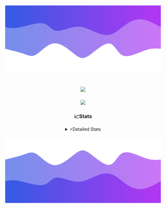 ![Header](./header.png)
<div align="center">

<h1 align="center">
  <a href="https://git.io/typing-svg">
    <img src="https://readme-typing-svg.herokuapp.com/?lines=Hello,+There!+%F0%9F%91%8B;This+is+chicho.;Owner+on+Ocean;&center=true&size=25">
  </a>
</h1>
  
<p align="center">
  <img src="https://lanyard.cnrad.dev/api/852683595378196480" />
</p>

### 📈Stats
<details>
    <summary> ⚡Detailed Stats</summary>
    <br/>

<!--START_SECTION:waka-->
![Code Time](http://img.shields.io/badge/Code%20Time-744%20hrs%205%20mins-blue)

![Profile Views](http://img.shields.io/badge/Profile%20Views-42-blue)

**🐱 My GitHub Data** 

> 📦 75.4 kB Used in GitHub's Storage 
 > 
> 🏆 25 Contributions in the Year 2024
 > 
> 🚫 Not Opted to Hire
 > 
> 📜 15 Public Repositories 
 > 
> 🔑 7 Private Repositories 
 > 
**I'm a Night 🦉** 

```text
🌞 Morning                21 commits          █░░░░░░░░░░░░░░░░░░░░░░░░   05.37 % 
🌆 Daytime                51 commits          ███░░░░░░░░░░░░░░░░░░░░░░   13.04 % 
🌃 Evening                171 commits         ███████████░░░░░░░░░░░░░░   43.73 % 
🌙 Night                  148 commits         █████████░░░░░░░░░░░░░░░░   37.85 % 
```
📅 **I'm Most Productive on Tuesday** 

```text
Monday                   23 commits          █░░░░░░░░░░░░░░░░░░░░░░░░   05.88 % 
Tuesday                  108 commits         ███████░░░░░░░░░░░░░░░░░░   27.62 % 
Wednesday                78 commits          █████░░░░░░░░░░░░░░░░░░░░   19.95 % 
Thursday                 55 commits          ████░░░░░░░░░░░░░░░░░░░░░   14.07 % 
Friday                   42 commits          ███░░░░░░░░░░░░░░░░░░░░░░   10.74 % 
Saturday                 34 commits          ██░░░░░░░░░░░░░░░░░░░░░░░   08.70 % 
Sunday                   51 commits          ███░░░░░░░░░░░░░░░░░░░░░░   13.04 % 
```


📊 **This Week I Spent My Time On** 

```text
🕑︎ Time Zone: America/Argentina/Buenos_Aires

💬 Programming Languages: 
JavaScript               2 hrs 47 mins       ██████████████████████░░░   88.60 % 
Python                   20 mins             ███░░░░░░░░░░░░░░░░░░░░░░   11.13 % 
HTML                     0 secs              ░░░░░░░░░░░░░░░░░░░░░░░░░   00.18 % 
JSON                     0 secs              ░░░░░░░░░░░░░░░░░░░░░░░░░   00.09 % 

🔥 Editors: 
VS Code                  3 hrs 8 mins        █████████████████████████   100.00 % 

🐱‍💻 Projects: 
Backend                  1 hr 47 mins        ██████████████░░░░░░░░░░░   57.19 % 
Unknown Project          1 hr 20 mins        ███████████░░░░░░░░░░░░░░   42.81 % 

💻 Operating System: 
Windows                  3 hrs 8 mins        █████████████████████████   100.00 % 
```

**I Mostly Code in JavaScript** 

```text
JavaScript               8 repos             ███████░░░░░░░░░░░░░░░░░░   26.67 % 
HTML                     7 repos             ██████░░░░░░░░░░░░░░░░░░░   23.33 % 
C#                       2 repos             ██░░░░░░░░░░░░░░░░░░░░░░░   06.67 % 
SCSS                     1 repo              █░░░░░░░░░░░░░░░░░░░░░░░░   03.33 % 
Batchfile                1 repo              █░░░░░░░░░░░░░░░░░░░░░░░░   03.33 % 
```




 Last Updated on 09/06/2024 19:11:48 UTC
<!--END_SECTION:waka-->
</details>

![Footer](./footer.png)
